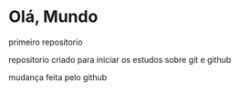 # Olá, Mundo
 primeiro repositorio

 repositorio criado para iniciar os estudos sobre git e github

mudança feita pelo github
